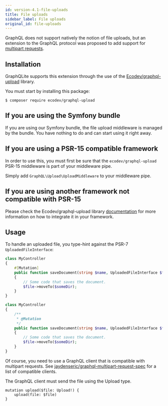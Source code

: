 ```yaml
---
id: version-4.1-file-uploads
title: File uploads
sidebar_label: File uploads
original_id: file-uploads
---
```


GraphQL does not support natively the notion of file uploads, but an extension to the GraphQL protocol was proposed
to add support for [multipart requests](https://github.com/jaydenseric/graphql-multipart-request-spec).

## Installation

GraphQLite supports this extension through the use of the [Ecodev/graphql-upload](https://github.com/Ecodev/graphql-upload) library.

You must start by installing this package:

```console
$ composer require ecodev/graphql-upload
```

## If you are using the Symfony bundle

If you are using our Symfony bundle, the file upload middleware is managed by the bundle. You have nothing to do
and can start using it right away.

## If you are using a PSR-15 compatible framework

In order to use this, you must first be sure that the `ecodev/graphql-upload` PSR-15 middleware is part of your middleware pipe.

Simply add `GraphQL\Upload\UploadMiddleware` to your middleware pipe.

## If you are using another framework not compatible with PSR-15

Please check the Ecodev/graphql-upload library [documentation](https://github.com/Ecodev/graphql-upload)
for more information on how to integrate it in your framework.

## Usage

To handle an uploaded file, you type-hint against the PSR-7 `UploadedFileInterface`:

<!--DOCUSAURUS_CODE_TABS-->
<!--PHP 8+-->
```php
class MyController
{
    #[Mutation]
    public function saveDocument(string $name, UploadedFileInterface $file): Document
    {
        // Some code that saves the document.
        $file->moveTo($someDir);
    }
}
```
<!--PHP 7+-->
```php
class MyController
{
    /**
     * @Mutation
     */
    public function saveDocument(string $name, UploadedFileInterface $file): Document
    {
        // Some code that saves the document.
        $file->moveTo($someDir);
    }
}
```
<!--END_DOCUSAURUS_CODE_TABS-->

Of course, you need to use a GraphQL client that is compatible with multipart requests. See [jaydenseric/graphql-multipart-request-spec](https://github.com/jaydenseric/graphql-multipart-request-spec#client) for a list of compatible clients.

The GraphQL client must send the file using the Upload type.

```
mutation upload($file: Upload!) {
    upload(file: $file)
}
```

